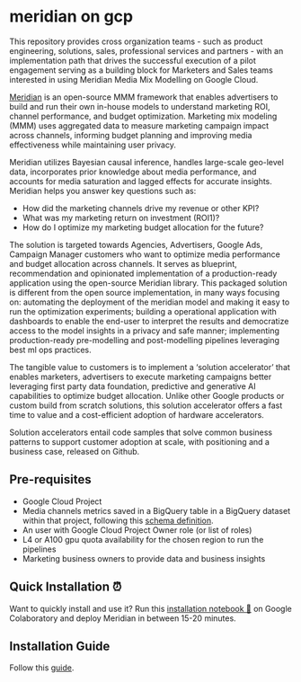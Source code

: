 # meridian on gcp

This repository provides cross organization teams - such as  product engineering, solutions, sales, professional services and partners - with an implementation path that drives the successful execution of a pilot engagement serving as a building block for Marketers and Sales teams interested in using Meridian Media Mix Modelling on Google Cloud.

[Meridian](https://developers.google.com/meridian) is an open-source MMM framework that enables advertisers to build and run their own in-house models to understand marketing ROI, channel performance, and budget optimization. Marketing mix modeling (MMM) uses aggregated data to measure marketing campaign impact across channels, informing budget planning and improving media effectiveness while maintaining user privacy. 

Meridian utilizes Bayesian causal inference, handles large-scale geo-level data, incorporates prior knowledge about media performance, and accounts for media saturation and lagged effects for accurate insights. Meridian helps you answer key questions such as:
* How did the marketing channels drive my revenue or other KPI?
* What was my marketing return on investment (ROI1)?
* How do I optimize my marketing budget allocation for the future?

The solution is targeted towards Agencies, Advertisers, Google Ads, Campaign Manager customers who want to optimize media performance and budget allocation across channels. It serves as blueprint, recommendation and opinionated implementation of a production-ready application using the open-source Meridian library. This packaged solution is different from the open source implementation, in many ways focusing on: automating the deployment of the meridian model and making it easy to run the optimization experiments; building a operational application with dashboards to enable the end-user to interpret the results and democratize access to the model insights in a privacy and safe manner; implementing production-ready pre-modelling and post-modelling pipelines leveraging best ml ops practices.

The tangible value to customers is to implement a ‘solution accelerator’ that enables marketers, advertisers to execute marketing campaigns better leveraging first party data foundation, predictive and generative AI capabilities to optimize budget allocation. Unlike other Google products or custom build from scratch solutions, this solution accelerator offers a fast time to value and a cost-efficient adoption of hardware accelerators.

Solution accelerators entail code samples that solve common business patterns to support customer adoption at scale, with positioning and a business case, released on Github.

## Pre-requisites

* Google Cloud Project
* Media channels metrics saved in a BigQuery table in a BigQuery dataset within that project, following this [schema definition](docs/DATA_SCHEMA.md).
* An user with Google Cloud Project Owner role (or list of roles)
* L4 or A100 gpu quota availability for the chosen region to run the pipelines
* Marketing business owners to provide data and business insights

## Quick Installation ⏰

Want to quickly install and use it? Run this [installation notebook 📔](https://colab.sandbox.google.com/github/GoogleCloudPlatform/meridian-on-gcp/blob/main/notebooks/meridian_quick_install.ipynb) on Google Colaboratory and deploy Meridian in between 15-20 minutes.

## Installation Guide

Follow this [guide](infra/README.md).

